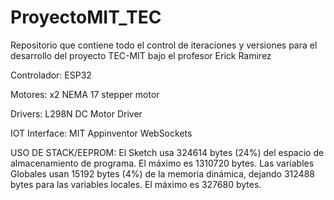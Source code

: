 # ProyectoMIT_TEC
Repositorio que contiene todo el control de iteraciones y versiones para el desarrollo del proyecto TEC-MIT bajo el profesor Erick Ramirez

Controlador: ESP32

Motores: x2 NEMA 17 stepper motor

Drivers:  L298N DC Motor Driver

IOT Interface: MIT Appinventor WebSockets

USO DE STACK/EEPROM:
El Sketch usa 324614 bytes (24%) del espacio de almacenamiento de programa. El máximo es 1310720 bytes.
Las variables Globales usan 15192 bytes (4%) de la memoria dinámica, dejando 312488 bytes para las variables locales. El máximo es 327680 bytes.
